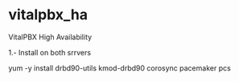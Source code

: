 # vitalpbx_ha
VitalPBX High Availability

1.- Install on both srrvers

yum -y install drbd90-utils kmod-drbd90 corosync pacemaker pcs
